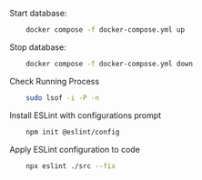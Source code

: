 Start database:
```bash
    docker compose -f docker-compose.yml up
```

Stop database:
```bash
    docker compose -f docker-compose.yml down
```

Check Running Process
```bash
    sudo lsof -i -P -n
```

Install ESLint with configurations prompt
```bash
    npm init @eslint/config
```

Apply ESLint configuration to code
```bash
    npx eslint ./src --fix
```